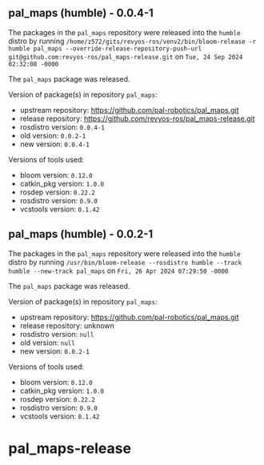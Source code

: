 ## pal_maps (humble) - 0.0.4-1

The packages in the `pal_maps` repository were released into the `humble` distro by running `/home/z572/gits/revyos-ros/venv2/bin/bloom-release -r humble pal_maps --override-release-repository-push-url git@github.com:revyos-ros/pal_maps-release.git` on `Tue, 24 Sep 2024 02:32:08 -0000`

The `pal_maps` package was released.

Version of package(s) in repository `pal_maps`:

- upstream repository: https://github.com/pal-robotics/pal_maps.git
- release repository: https://github.com/revyos-ros/pal_maps-release.git
- rosdistro version: `0.0.4-1`
- old version: `0.0.2-1`
- new version: `0.0.4-1`

Versions of tools used:

- bloom version: `0.12.0`
- catkin_pkg version: `1.0.0`
- rosdep version: `0.22.2`
- rosdistro version: `0.9.0`
- vcstools version: `0.1.42`


## pal_maps (humble) - 0.0.2-1

The packages in the `pal_maps` repository were released into the `humble` distro by running `/usr/bin/bloom-release --rosdistro humble --track humble --new-track pal_maps` on `Fri, 26 Apr 2024 07:29:50 -0000`

The `pal_maps` package was released.

Version of package(s) in repository `pal_maps`:

- upstream repository: https://github.com/pal-robotics/pal_maps.git
- release repository: unknown
- rosdistro version: `null`
- old version: `null`
- new version: `0.0.2-1`

Versions of tools used:

- bloom version: `0.12.0`
- catkin_pkg version: `1.0.0`
- rosdep version: `0.22.2`
- rosdistro version: `0.9.0`
- vcstools version: `0.1.42`


# pal_maps-release